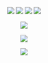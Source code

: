 <p align='center'>
  <img src="https://img.shields.io/badge/java-%23ED8B00.svg?&style=for-the-badge&logo=java&logoColor=white"/>
  <img src="https://img.shields.io/badge/python%20-%2314354C.svg?&style=for-the-badge&logo=python&logoColor=white"/>
  <img src="https://img.shields.io/badge/node.js%20-%2343853D.svg?&style=for-the-badge&logo=node.js&logoColor=white"/>
  <img src="https://img.shields.io/badge/shell%20-%23121011.svg?&style=for-the-badge&logo=gnu-bash&logoColor=white"/>
</p>

<p align='center'>
  <img src="https://img.shields.io/badge/nz%231337%20-%237289DA.svg?&style=for-the-badge&logo=discord&logoColor=white"/>
</p>

<p align='center'>
<img src="https://cdn.discordapp.com/attachments/816686038734340127/816957858292826122/ezgif-7-539f1a0cecc5.gif"/>
</p>

<p align='center'>
  <img align="center" src="https://github-readme-stats.vercel.app/api/top-langs/?username=thisisnzed&layout=compact&theme=radical"/>
</p>

